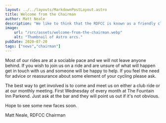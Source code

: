 ```yaml
---
layout: ../../layouts/MarkdownPostLayout.astro
title: Welcome from the Chairman
author: Matt Neale
description: "We like to think that the RDFCC is known as a friendly club and we are always pleased to see new faces. Our rides and events are publicised on the club website and our Facebook page where anyone is welcome to ask questions. You don't need to be a club member to join the page."
image:
    url: "/src/assets/welcome-from-the-chairman.webp"
    alt: "Thumbnail of Astro arcs."
pubDate: 2020-07-20
tags: ["news","chairman"]
---
```

Most of our rides are at a sociable pace and we will not leave anyone behind. If you wish to join us on a ride and are unsure of what will happen get in touch with us and someone will be happy to help. If you feel the need for advice or reassurance about some element of your cycling please ask.

The best way to get involved is to come and meet us on either a club ride or at our monthly meeting. First Wednesday of every month at The Fountain Inn Parkend. Just ask at the bar and they will point us out if it's not obvious.

Hope to see some new faces soon.

Matt Neale, RDFCC Chairman